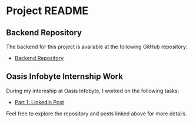 # Project README

## Backend Repository

The backend for this project is available at the following GitHub repository:
- [Backend Repository](https://github.com/madeeasycodinglife/oibsip-task-1-backend)

## Oasis Infobyte Internship Work

During my internship at Oasis Infobyte, I worked on the following tasks:

- [Part 1: LinkedIn Post](https://www.linkedin.com/posts/pabitra-bera_oasisinfobyte-oasisinfobyte-internship-activity-7215892169218301952-puDf?utm_source=share&utm_medium=member_desktop)

Feel free to explore the repository and posts linked above for more details.

